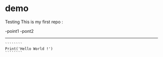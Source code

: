 # demo
Testing
This is my first repo :

-point1
-pont2

----------------
````````````````
````````
Print('Hello World !')
````````
